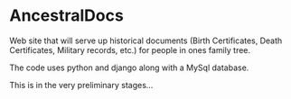 # AncestralDocs

Web site that will serve up historical documents (Birth Certificates, Death Certificates, Military records, etc.) for people in ones family tree.

The code uses python and django along with a MySql database.

This is in the very preliminary stages...
